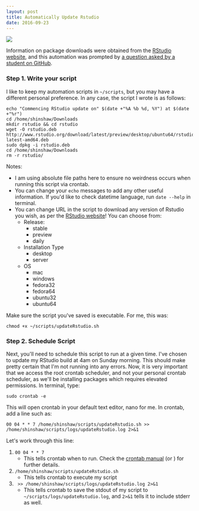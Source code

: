 ```yaml
---
layout: post
title: Automatically Update Rstudio
date: 2016-09-23
---
```


<img src="/images/rstudio.jpg" class="fit image">


Information on package downloads were obtained from the [RStudio website](https://support.rstudio.com/hc/en-us/articles/203842428-Getting-the-newest-RStudio-builds), and this automation was prompted by [a question asked by a student on GitHub](https://github.com/STAT545-UBC/Discussion/issues/334).  

### Step 1. Write your script

I like to keep my automation scripts in `~/scripts`, but you may have a different personal preference.  In any case, the script I wrote is as follows:
```
echo "Commencing RStudio update on" $(date +"%A %b %d, %Y") at $(date +"%r")
cd /home/shinshaw/Downloads
mkdir rstudio && cd rstudio
wget -O rstudio.deb http://www.rstudio.org/download/latest/preview/desktop/ubuntu64/rstudio-latest-amd64.deb
sudo dpkg -i rstudio.deb
cd /home/shinshaw/Downloads
rm -r rstudio/
```
Notes:

- I am using absolute file paths here to ensure no weirdness occurs when running this script via crontab.  
- You can change your `echo` messages to add any other useful information.  If you'd like to check datetime language, run `date --help` in terminal. 
- You can change URL in the script to download any version of Rstudio you wish, as per the [RStudio website](https://support.rstudio.com/hc/en-us/articles/203842428-Getting-the-newest-RStudio-builds)!  You can choose from:
	- Release:
		+ stable
		+ preview
		+ daily
	- Installation Type
		+ desktop
		+ server
	- OS 
		+ mac
		+ windows
		+ fedora32
		+ fedora64
		+ ubuntu32
		+ ubuntu64

Make sure the script you've saved is executable.  For me, this was:
```
chmod +x ~/scripts/updateRstudio.sh
```

### Step 2. Schedule Script

Next, you'll need to schedule this script to run at a given time.  I've chosen to update my RStudio build at 4am on Sunday morning.  This should make pretty certain that I'm not running into any errors. Now, it is very important that we access the root crontab scheduler, and not your personal crontab scheduler, as we'll be installing packages which requires elevated permissions. In terminal, type:
```
sudo crontab -e
```

This will open crontab in your default text editor, nano for me.  In crontab, add a line such as:
```
00 04 * * 7 /home/shinshaw/scripts/updateRstudio.sh >> /home/shinshaw/scripts/logs/updateRstudio.log 2>&1
```

Let's work through this line:

1. `00 04 * * 7 `
	+ This tells crontab when to run. Check the [crontab manual](http://man7.org/linux/man-pages/man5/crontab.5.html) (or ) for further details.
2. `/home/shinshaw/scripts/updateRstudio.sh`
	+ This tells crontab to execute my script
3. ` >> /home/shinshaw/scripts/logs/updateRstudio.log 2>&1`
	+ This tells crontab to save the stdout of my script to `~/scripts/logs/updateRstudio.log`, and `2>&1` tells it to include stderr as well.  


